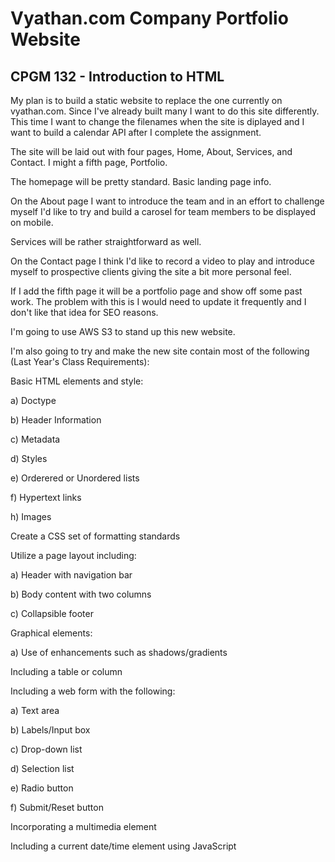 # Vyathan.com Company Portfolio Website

## CPGM 132 - Introduction to HTML

My plan is to build a static website to replace the one currently on vyathan.com. Since I've already built many I want to do this site differently. This time I want to change the filenames when the site is diplayed and I want to build a calendar API after I complete the assignment.

The site will be laid out with four pages, Home, About, Services, and Contact. I might a fifth page, Portfolio.

The homepage will be pretty standard. Basic landing page info.

On the About page I want to introduce the team and in an effort to challenge myself I'd like to try and build a carosel for team members to be displayed on mobile.

Services will be rather straightforward as well.

On the Contact page I think I'd like to record a video to play and introduce myself to prospective clients giving the site a bit more personal feel.

If I add the fifth page it will be a portfolio page and show off some past work. The problem with this is I would need to update it frequently and I don't like that idea for SEO reasons.

I'm going to use AWS S3 to stand up this new website.

I'm also going to try and make the new site contain most of the following (Last Year's Class Requirements):

Basic HTML elements and style:

a) Doctype

b) Header Information

c) Metadata

d) Styles

e) Orderered or Unordered lists

f) Hypertext links

h) Images

Create a CSS set of formatting standards

Utilize a page layout including:

a) Header with navigation bar

b) Body content with two columns

c) Collapsible footer

Graphical elements:

a) Use of enhancements such as shadows/gradients

Including a table or column

Including a web form with the following:

a) Text area

b) Labels/Input box

c) Drop-down list

d) Selection list

e) Radio button

f) Submit/Reset button

Incorporating a multimedia element

Including a current date/time element using JavaScript